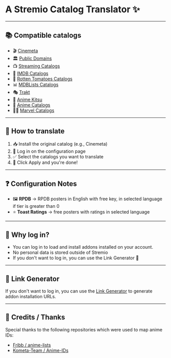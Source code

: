 # A Stremio Catalog Translator ✨

---

## 📚 Compatible catalogs
- 🎬 [Cinemeta](https://v3-cinemeta.strem.io/manifest.json)
- 🏛️ [Public Domains](https://caching.stremio.net/manifest.json)
- 📺 [Streaming Catalogs](https://7a82163c306e-stremio-netflix-catalog-addon.baby-beamup.club/configure)
- 🎥 [IMDB Catalogs](https://1fe84bc728af-imdb-catalogs.baby-beamup.club/manifest.json)
- 🍅 [Rotten Tomatoes Catalogs](https://7a82163c306e-rottentomatoes.baby-beamup.club/manifest.json)
- 📊 [MDBLists Catalogs](https://1fe84bc728af-stremio-mdblist.baby-beamup.club/configure)
- 🎭 [Trakt](https://trakt.dexter21767.com/configure/)
- 🍣 [Anime Kitsu](https://anime-kitsu.strem.fun/manifest.json)
- 🍜 [Anime Catalogs](https://1fe84bc728af-stremio-anime-catalogs.baby-beamup.club/configure)
- 🦸‍♂️ [Marvel Catalogs](https://addon-marvel.onrender.com/manifest.json)

---

## 🔧 How to translate
1. 📥 Install the original catalog (e.g., Cinemeta)
2. 🔑 Log in on the configuration page
3. ✅ Select the catalogs you want to translate
4. 🎉 Click Apply and you're done!

---

## ❓ Configuration Notes
- 🖼️ **RPDB** → RPDB posters in English with free key, in selected language if tier is greater than 0
- ⭐ **Toast Ratings** → free posters with ratings in selected language

---

## 🔐 Why log in?
- You can log in to load and install addons installed on your account.
- No personal data is stored outside of Stremio
- If you don't want to log in, you can use the Link Generator 🧩

---

## 🧩 Link Generator
If you don't want to log in, you can use the [Link Generator](https://0f693ad7dcba-toast-translator.baby-beamup.club/link_generator) to generate addon installation URLs.

---

## 🙏 Credits / Thanks
Special thanks to the following repositories which were used to map anime IDs:  
- [Fribb / anime-lists](https://github.com/Fribb/anime-lists)  
- [Kometa-Team / Anime-IDs](https://github.com/Kometa-Team/Anime-IDs)
